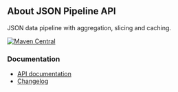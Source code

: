 ## About JSON Pipeline API

JSON data pipeline with aggregation, slicing and caching.

[![Maven Central](https://maven-badges.herokuapp.com/maven-central/io.wcm.caravan/io.wcm.caravan.pipeline.api/badge.svg)](https://maven-badges.herokuapp.com/maven-central/io.wcm.caravan/io.wcm.caravan.pipeline.api)


### Documentation

* [API documentation][apidocs]
* [Changelog][changelog]


[apidocs]: apidocs/
[changelog]: changes-report.html
